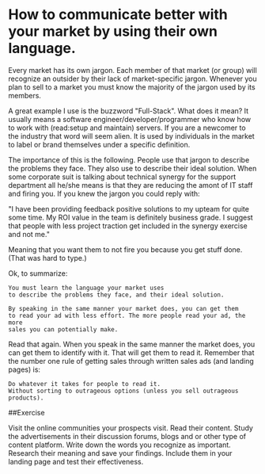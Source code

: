 How to communicate better with your market by using their own language.
=======================================================================

Every market has its own jargon. Each member of that market (or group) will
recognize an outsider by their lack of market-specific jargon. Whenever you 
plan to sell to a market you must know the majority of the jargon used by its
members.

A great example I use is the buzzword "Full-Stack". What does it mean? It usually
means a software engineer/developer/programmer who know how to work with (read:setup and maintain) servers.
If you are a newcomer to the industry that word will seem alien. It is used
by individuals in the market to label or brand themselves under a specific definition.

The importance of this is the following. People use that jargon to describe
the problems they face. They also use to describe their ideal solution. When
some corporate suit is talking about technical synergy for the support department
all he/she means is that they are reducing the amont of IT staff and firing you.
If you knew the jargon you could reply with: 

"I have been providing feedback positive solutions to my upteam for
quite some time. My ROI value in the team is definitely business grade.
I suggest that people with less project traction get included in the synergy 
exercise and not me."

Meaning that you want them to not fire you because you get stuff done. (That was
hard to type.)

Ok, to summarize:

    You must learn the language your market uses 
    to describe the problems they face, and their ideal solution.
    
    By speaking in the same manner your market does, you can get them
    to read your ad with less effort. The more people read your ad, the more
    sales you can potentially make.
    
Read that again. When you speak in the same manner the market does, you can get them
to identify with it. That will get them to read it. Remember that the number one rule
of getting sales through written sales ads (and landing pages) is:

    Do whatever it takes for people to read it. 
    Without sorting to outrageous options (unless you sell outrageous products).
 

##Exercise
 
Visit the online communities your prospects visit. Read their content. Study
the advertisements in their discussion forums, blogs and or other type of content platform.
Write down the words you recognize as important. Research their meaning and save your findings.
Include them in your landing page and test their effectiveness. 
 
